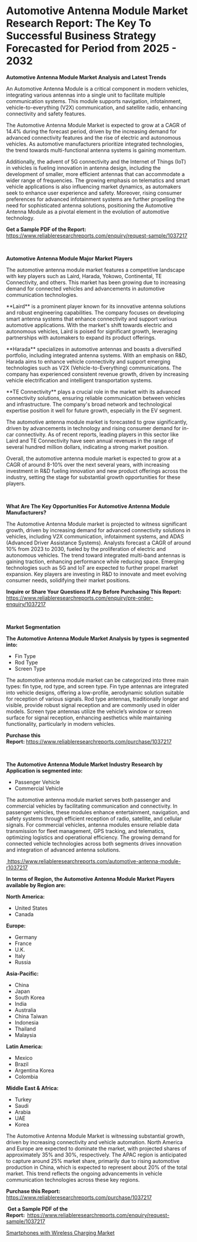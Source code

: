 <p><h1>Automotive Antenna Module Market Research Report: The Key To Successful Business Strategy Forecasted for Period from 2025 - 2032</h1></p><p><strong>Automotive Antenna Module Market Analysis and Latest Trends</strong></p>
<p><p>An Automotive Antenna Module is a critical component in modern vehicles, integrating various antennas into a single unit to facilitate multiple communication systems. This module supports navigation, infotainment, vehicle-to-everything (V2X) communication, and satellite radio, enhancing connectivity and safety features. </p><p>The Automotive Antenna Module Market is expected to grow at a CAGR of 14.4% during the forecast period, driven by the increasing demand for advanced connectivity features and the rise of electric and autonomous vehicles. As automotive manufacturers prioritize integrated technologies, the trend towards multi-functional antenna systems is gaining momentum. </p><p>Additionally, the advent of 5G connectivity and the Internet of Things (IoT) in vehicles is fueling innovation in antenna design, including the development of smaller, more efficient antennas that can accommodate a wider range of frequencies. The growing emphasis on telematics and smart vehicle applications is also influencing market dynamics, as automakers seek to enhance user experience and safety. Moreover, rising consumer preferences for advanced infotainment systems are further propelling the need for sophisticated antenna solutions, positioning the Automotive Antenna Module as a pivotal element in the evolution of automotive technology.</p></p>
<p><strong>Get a Sample PDF of the Report:&nbsp;</strong> <a href="https://www.reliableresearchreports.com/enquiry/request-sample/1037217?utm_campaign=2201&utm_medium=2&utm_source=Github&utm_content=ia&utm_term=10022025&utm_id=automotive-antenna-module">https://www.reliableresearchreports.com/enquiry/request-sample/1037217</a></p>
<p>&nbsp;</p>
<p><strong>Automotive Antenna Module Major Market Players</strong></p>
<p><p>The automotive antenna module market features a competitive landscape with key players such as Laird, Harada, Yokowo, Continental, TE Connectivity, and others. This market has been growing due to increasing demand for connected vehicles and advancements in automotive communication technologies.</p><p>**Laird** is a prominent player known for its innovative antenna solutions and robust engineering capabilities. The company focuses on developing smart antenna systems that enhance connectivity and support various automotive applications. With the market's shift towards electric and autonomous vehicles, Laird is poised for significant growth, leveraging partnerships with automakers to expand its product offerings.</p><p>**Harada** specializes in automotive antennas and boasts a diversified portfolio, including integrated antenna systems. With an emphasis on R&D, Harada aims to enhance vehicle connectivity and support emerging technologies such as V2X (Vehicle-to-Everything) communications. The company has experienced consistent revenue growth, driven by increasing vehicle electrification and intelligent transportation systems.</p><p>**TE Connectivity** plays a crucial role in the market with its advanced connectivity solutions, ensuring reliable communication between vehicles and infrastructure. The company's broad network and technological expertise position it well for future growth, especially in the EV segment.</p><p>The automotive antenna module market is forecasted to grow significantly, driven by advancements in technology and rising consumer demand for in-car connectivity. As of recent reports, leading players in this sector like Laird and TE Connectivity have seen annual revenues in the range of several hundred million dollars, indicating a strong market position.</p><p>Overall, the automotive antenna module market is expected to grow at a CAGR of around 8-10% over the next several years, with increasing investment in R&D fueling innovation and new product offerings across the industry, setting the stage for substantial growth opportunities for these players.</p></p>
<p>&nbsp;</p>
<p><strong>What Are The Key Opportunities For Automotive Antenna Module Manufacturers?</strong></p>
<p><p>The Automotive Antenna Module market is projected to witness significant growth, driven by increasing demand for advanced connectivity solutions in vehicles, including V2X communication, infotainment systems, and ADAS (Advanced Driver Assistance Systems). Analysts forecast a CAGR of around 10% from 2023 to 2030, fueled by the proliferation of electric and autonomous vehicles. The trend toward integrated multi-band antennas is gaining traction, enhancing performance while reducing space. Emerging technologies such as 5G and IoT are expected to further propel market expansion. Key players are investing in R&D to innovate and meet evolving consumer needs, solidifying their market positions.</p></p>
<p><strong>Inquire or Share Your Questions If Any Before Purchasing This Report:</strong> <a href="https://www.reliableresearchreports.com/enquiry/pre-order-enquiry/1037217?utm_campaign=2201&utm_medium=2&utm_source=Github&utm_content=ia&utm_term=10022025&utm_id=automotive-antenna-module">https://www.reliableresearchreports.com/enquiry/pre-order-enquiry/1037217</a></p>
<p>&nbsp;</p>
<p><strong>Market Segmentation</strong></p>
<p><strong>The Automotive Antenna Module Market Analysis by types is segmented into:</strong></p>
<p><ul><li>Fin Type</li><li>Rod Type</li><li>Screen Type</li></ul></p>
<p><p>The automotive antenna module market can be categorized into three main types: fin type, rod type, and screen type. Fin type antennas are integrated into vehicle designs, offering a low-profile, aerodynamic solution suitable for reception of various signals. Rod type antennas, traditionally longer and visible, provide robust signal reception and are commonly used in older models. Screen type antennas utilize the vehicle’s window or screen surface for signal reception, enhancing aesthetics while maintaining functionality, particularly in modern vehicles.</p></p>
<p><strong>Purchase this Report:&nbsp;</strong><a href="https://www.reliableresearchreports.com/purchase/1037217?utm_campaign=2201&utm_medium=2&utm_source=Github&utm_content=ia&utm_term=10022025&utm_id=automotive-antenna-module">https://www.reliableresearchreports.com/purchase/1037217</a></p>
<p>&nbsp;</p>
<p><strong>The Automotive Antenna Module Market Industry Research by Application is segmented into:</strong></p>
<p><ul><li>Passenger Vehicle</li><li>Commercial Vehicle</li></ul></p>
<p><p>The automotive antenna module market serves both passenger and commercial vehicles by facilitating communication and connectivity. In passenger vehicles, these modules enhance entertainment, navigation, and safety systems through efficient reception of radio, satellite, and cellular signals. For commercial vehicles, antenna modules ensure reliable data transmission for fleet management, GPS tracking, and telematics, optimizing logistics and operational efficiency. The growing demand for connected vehicle technologies across both segments drives innovation and integration of advanced antenna solutions.</p></p>
<p><a href="https://www.reliableresearchreports.com/automotive-antenna-module-r1037217?utm_campaign=2201&utm_medium=2&utm_source=Github&utm_content=ia&utm_term=10022025&utm_id=automotive-antenna-module">&nbsp;https://www.reliableresearchreports.com/automotive-antenna-module-r1037217</a></p>
<p><strong>In terms of Region, the Automotive Antenna Module Market Players available by Region are:</strong></p>
<p>
    <p> <strong> North America: </strong>
        <ul>
            <li>United States</li>
            <li>Canada</li>
        </ul>
        </p> 
    <p> <strong> Europe: </strong>
        <ul>
            <li>Germany</li>
            <li>France</li>
            <li>U.K.</li>
            <li>Italy</li>
            <li>Russia</li>
        </ul>
        </p> 
    <p> <strong> Asia-Pacific: </strong>
        <ul>
            <li>China</li>
            <li>Japan</li>
            <li>South Korea</li>
            <li>India</li>
            <li>Australia</li>
            <li>China Taiwan</li>
            <li>Indonesia</li>
            <li>Thailand</li>
            <li>Malaysia</li>
        </ul>
        </p> 
    <p> <strong> Latin America: </strong>
        <ul>
            <li>Mexico</li>
            <li>Brazil</li>
            <li>Argentina Korea</li>
            <li>Colombia</li>
        </ul>
        </p> 
    <p> <strong> Middle East & Africa: </strong>
        <ul>
            <li>Turkey</li>
            <li>Saudi</li>
            <li>Arabia</li>
            <li>UAE</li>
            <li>Korea</li>
        </ul>
    </p>
    </p>
<p><p>The Automotive Antenna Module Market is witnessing substantial growth, driven by increasing connectivity and vehicle automation. North America and Europe are expected to dominate the market, with projected shares of approximately 35% and 30%, respectively. The APAC region is anticipated to capture around 25% market share, primarily due to rising automotive production in China, which is expected to represent about 20% of the total market. This trend reflects the ongoing advancements in vehicle communication technologies across these key regions.</p></p>
<p><strong>Purchase this Report: </strong><a href="https://www.reliableresearchreports.com/purchase/1037217?utm_campaign=2201&utm_medium=2&utm_source=Github&utm_content=ia&utm_term=10022025&utm_id=automotive-antenna-module">https://www.reliableresearchreports.com/purchase/1037217</a></p>
<p>&nbsp;<strong>Get a Sample PDF of the Report:&nbsp;&nbsp;</strong><a href="https://www.reliableresearchreports.com/enquiry/request-sample/1037217?utm_campaign=2201&utm_medium=2&utm_source=Github&utm_content=ia&utm_term=10022025&utm_id=automotive-antenna-module">https://www.reliableresearchreports.com/enquiry/request-sample/1037217</a></p>
<p><strong></strong></p>
<p><p><a href="https://github.com/gerdabatiskzv9/Market-Research-Report-List-1/blob/main/smartphones-with-wireless-charging-market.md?utm_campaign=2201&utm_medium=2&utm_source=Github&utm_content=ia&utm_term=10022025&utm_id=automotive-antenna-module">Smartphones with Wireless Charging Market</a></p></p>